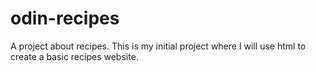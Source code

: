 # odin-recipes
A project about recipes.
This is my initial project where I will use html to create a basic recipes website.
